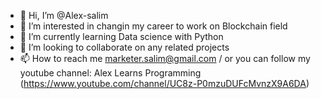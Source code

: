- 👋 Hi, I’m @Alex-salim
- 👀 I’m interested in changin my career to work on Blockchain field
- 🌱 I’m currently learning Data science with Python
- 💞️ I’m looking to collaborate on any related projects
- 📫 How to reach me marketer.salim@gmail.com / or you can follow my youtube channel: Alex Learns Programming (https://www.youtube.com/channel/UC8z-P0mzuDUFcMvnzX9A6DA)

<!---
Alex-salim/Alex-salim is a ✨ special ✨ repository because its `README.md` (this file) appears on your GitHub profile.
You can click the Preview link to take a look at your changes.
--->
